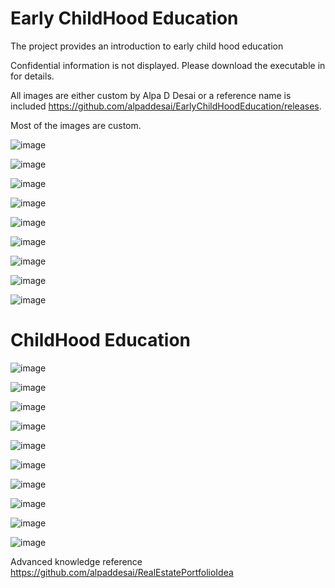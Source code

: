 # Early ChildHood Education

The project provides an introduction to early child  hood education

Confidential information is not displayed. Please download the executable in for details.

All images are either custom by Alpa D Desai or a reference name is included https://github.com/alpaddesai/EarlyChildHoodEducation/releases.

Most of the images are custom.

![image](ChildHoodDevelopment.png)

![image](BrightHorizons.jpg)

![image](ParentingNutrition.jpg)

![image](ChildHealthcare.jpg)

![image](EarlyChildHoodEducation.jpg)

![image](KidsNutrition.jpg)

![image](Shopping.jpg)

![image](VisitingFamily.jpg)

![image](BuildingRelationshipsI.jpg)

# ChildHood Education 

![image](ElementarySchool.jpg)

![image](HealthCare.jpg)

![image](EthnicCuisinesI.jpg)

![image](EducationalExtraCurricularActivities.jpg)

![image](MultiCulturalExperienceKids.jpg)

![image](PracticeMakesPerfect_I.jpg)

![image](Languages.jpg)

![image](EmploymentLaw.jpg)

![image](EthicsandExcellence.png)

![image](USCopyrightCertificate.png)

Advanced knowledge reference https://github.com/alpaddesai/RealEstatePortfolioIdea
